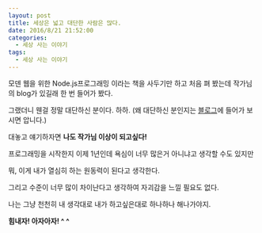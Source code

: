 ```yaml
---
layout: post
title: 세상은 넓고 대단한 사람은 많다.
date: 2016/8/21 21:52:00
categories:
  - 세상 사는 이야기
tags:
  - 세상 사는 이야기
---
```


모덴 웹을 위한 Node.js프로그래밍 이라는 책을 사두기만 하고 처음 펴 봤는데 작가님의 blog가 있길래 한 번 들어가 봤다.

그랬더니 웬걸 정말 대단하신 분이다. 하하. (왜 대단하신 분인지는 [블로그](http://rintiantta.blog.me/)에 들어가 보시면 압니다.)

대놓고 얘기하자면 **나도 작가님 이상이 되고싶다!**

프로그래밍을 시작한지 이제 1년인데 욕심이 너무 많은거 아니냐고 생각할 수도 있지만

뭐, 이게 내가 열심히 하는 원동력이 된다고 생각한다.

그리고 수준이 너무 많이 차이난다고 생각하여 자괴감을 느낄 필요도 없다.

나는 그냥 천천히 내 생각대로 내가 하고싶은대로 하나하나 해나가야지.

**힘내자! 아자아자! ^ ^**
